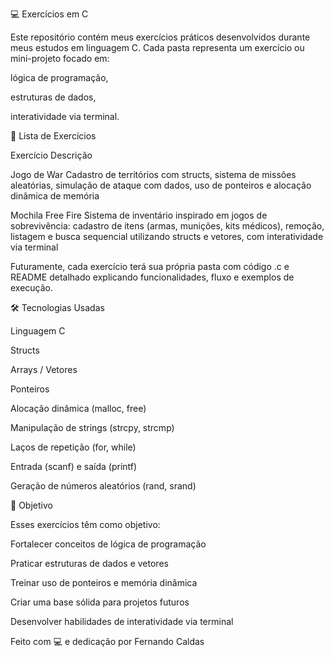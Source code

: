 💻 Exercícios em C

Este repositório contém meus exercícios práticos desenvolvidos durante meus estudos em linguagem C. Cada pasta representa um exercício ou mini-projeto focado em:

lógica de programação,

estruturas de dados,

interatividade via terminal.

📁 Lista de Exercícios

Exercício	Descrição

Jogo de War
	Cadastro de territórios com structs, sistema de missões aleatórias, simulação de ataque com dados, uso de ponteiros e alocação dinâmica de memória

Mochila Free Fire
	Sistema de inventário inspirado em jogos de sobrevivência: cadastro de itens (armas, munições, kits médicos), remoção, listagem e busca sequencial utilizando structs e vetores, com interatividade via terminal

Futuramente, cada exercício terá sua própria pasta com código .c e README detalhado explicando funcionalidades, fluxo e exemplos de execução.

🛠️ Tecnologias Usadas

Linguagem C

Structs

Arrays / Vetores

Ponteiros

Alocação dinâmica (malloc, free)

Manipulação de strings (strcpy, strcmp)

Laços de repetição (for, while)

Entrada (scanf) e saída (printf)

Geração de números aleatórios (rand, srand)

🚀 Objetivo

Esses exercícios têm como objetivo:

Fortalecer conceitos de lógica de programação

Praticar estruturas de dados e vetores

Treinar uso de ponteiros e memória dinâmica

Criar uma base sólida para projetos futuros

Desenvolver habilidades de interatividade via terminal

Feito com 💻 e dedicação por Fernando Caldas

